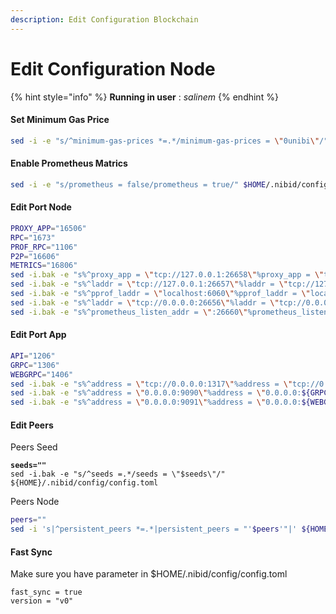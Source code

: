 ```yaml
---
description: Edit Configuration Blockchain
---
```


# Edit Configuration Node

{% hint style="info" %}
**Running in user** : _salinem_
{% endhint %}

#### Set Minimum Gas Price

```bash
sed -i -e "s/^minimum-gas-prices *=.*/minimum-gas-prices = \"0unibi\"/" $HOME/.nibid/config/app.toml
```

#### **Enable Prometheus Matrics**

```bash
sed -i -e "s/prometheus = false/prometheus = true/" $HOME/.nibid/config/config.toml
```

#### Edit Port Node&#x20;

```bash
PROXY_APP="16506"
RPC="1673"
PROF_RPC="1106"
P2P="16606"
METRICS="16806"
sed -i.bak -e "s%^proxy_app = \"tcp://127.0.0.1:26658\"%proxy_app = \"tcp://127.0.0.1:${PROXY_APP}\"%" $HOME/.nibid/config/config.toml 
sed -i.bak -e "s%^laddr = \"tcp://127.0.0.1:26657\"%laddr = \"tcp://127.0.0.1:${RPC}\"%" $HOME/.nibid/config/config.toml 
sed -i.bak -e "s%^pprof_laddr = \"localhost:6060\"%pprof_laddr = \"localhost:${PROF_RPC}\"%" $HOME/.nibid/config/config.toml 
sed -i.bak -e "s%^laddr = \"tcp://0.0.0.0:26656\"%laddr = \"tcp://0.0.0.0:${P2P}\"%" $HOME/.nibid/config/config.toml 
sed -i.bak -e "s%^prometheus_listen_addr = \":26660\"%prometheus_listen_addr = \":${METRICS}\"%" $HOME/.nibid/config/config.toml

```

#### Edit Port App

```bash
API="1206"
GRPC="1306"
WEBGRPC="1406"
sed -i.bak -e "s%^address = \"tcp://0.0.0.0:1317\"%address = \"tcp://0.0.0.0:${API}\"%" $HOME/.nibid/config/app.toml
sed -i.bak -e "s%^address = \"0.0.0.0:9090\"%address = \"0.0.0.0:${GRPC}\"%" $HOME/.nibid/config/app.toml
sed -i.bak -e "s%^address = \"0.0.0.0:9091\"%address = \"0.0.0.0:${WEBGRPC}\"%" $HOME/.nibid/config/app.toml
```

#### Edit Peers

Peers Seed

<pre class="language-bash"><code class="lang-bash"><strong>seeds=""
</strong>sed -i.bak -e "s/^seeds =.*/seeds = \"$seeds\"/" ${HOME}/.nibid/config/config.toml
</code></pre>

Peers Node

```bash
peers=""
sed -i 's|^persistent_peers *=.*|persistent_peers = "'$peers'"|' ${HOME}/.nibid/config/config.toml
```

#### Fast Sync

Make sure you have parameter in $HOME/.nibid/config/config.toml

```
fast_sync = true
version = "v0"
```
